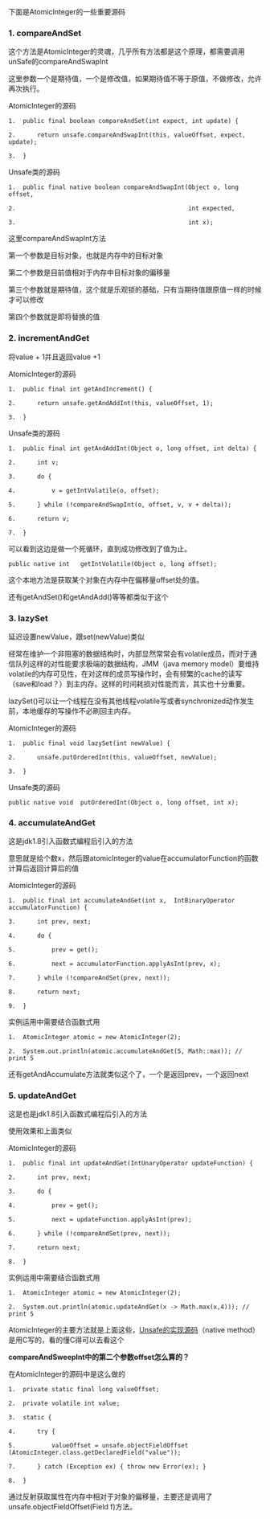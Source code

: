 下面是AtomicInteger的一些重要源码

### 1. compareAndSet

这个方法是AtomicInteger的灵魂，几乎所有方法都是这个原理，都需要调用unSafe的compareAndSwapInt

这里参数一个是期待值，一个是修改值，如果期待值不等于原值，不做修改，允许再次执行。



AtomicInteger的源码

```
1.  public final boolean compareAndSet(int expect, int update) {  

2.      return unsafe.compareAndSwapInt(this, valueOffset, expect, update);  

3.  }  
```



Unsafe类的源码

```
1.  public final native boolean compareAndSwapInt(Object o, long offset,  

2.                                                int expected,  

3.                                                int x); 
```

这里compareAndSwapInt方法

第一个参数是目标对象，也就是内存中的目标对象

第二个参数是目前值相对于内存中目标对象的偏移量

第三个参数就是期待值，这个就是乐观锁的基础，只有当期待值跟原值一样的时候才可以修改

第四个参数就是即将替换的值



### 2. incrementAndGet

将value + 1并且返回value +1

AtomicInteger的源码

```
1.  public final int getAndIncrement() {  

2.      return unsafe.getAndAddInt(this, valueOffset, 1);  

3.  }  
```



Unsafe类的源码

```
1.  public final int getAndAddInt(Object o, long offset, int delta) {  

2.      int v;  

3.      do {  

4.          v = getIntVolatile(o, offset);  

5.      } while (!compareAndSwapInt(o, offset, v, v + delta));  

6.      return v;  

7.  }  
```

可以看到这边是做一个死循环，直到成功修改到了值为止。



```
public native int   getIntVolatile(Object o, long offset); 
```

这个本地方法是获取某个对象在内存中在偏移量offset处的值。

还有getAndSet()和getAndAdd()等等都类似于这个



### 3. lazySet

延迟设置newValue，跟set(newValue)类似

经常在维护一个非阻塞的数据结构时，内部显然常常会有volatile成员，而对于通信队列这样的对性能要求极端的数据结构，JMM（java memory model）要维持volatile的内存可见性，在对这样的成员写操作时，会有频繁的cache的读写（save和load？）到主内存。这样的时间耗损对性能而言，其实也十分重要。

lazySet()可以让一个线程在没有其他线程volatile写或者synchronized动作发生前，本地缓存的写操作不必刷回主内存。



AtomicInteger的源码

```
1.  public final void lazySet(int newValue) {  

2.      unsafe.putOrderedInt(this, valueOffset, newValue);  

3.  } 
```



Unsafe类的源码

```
public native void  putOrderedInt(Object o, long offset, int x); 
```



### 4. accumulateAndGet

这是jdk1.8引入函数式编程后引入的方法

意思就是给个数x，然后跟atomicInteger的value在accumulatorFunction的函数计算后返回计算后的值



AtomicInteger的源码

```
1.  public final int accumulateAndGet(int x,  IntBinaryOperator accumulatorFunction) {  

3.      int prev, next;  

4.      do {  

5.          prev = get();  

6.          next = accumulatorFunction.applyAsInt(prev, x);  

7.      } while (!compareAndSet(prev, next));  

8.      return next;  

9.  } 
```



实例运用中需要结合函数式用

```
1.  AtomicInteger atomic = new AtomicInteger(2);  

2.  System.out.println(atomic.accumulateAndGet(5, Math::max)); // print 5  
```

还有getAndAccumulate方法就类似这个了，一个是返回prev，一个返回next



### 5. updateAndGet

这是也是jdk1.8引入函数式编程后引入的方法

使用效果和上面类似



AtomicInteger的源码

```
1.  public final int updateAndGet(IntUnaryOperator updateFunction) {  

2.      int prev, next;  

3.      do {  

4.          prev = get();  

5.          next = updateFunction.applyAsInt(prev);  

6.      } while (!compareAndSet(prev, next));  

7.      return next;  

8.  }  
```



实例运用中需要结合函数式用

```
1.  AtomicInteger atomic = new AtomicInteger(2);  

2.  System.out.println(atomic.updateAndGet(x -> Math.max(x,4))); // print 5  
```

AtomicInteger的主要方法就是上面这些，[Unsafe的实现源码](https://blog.csdn.net/qqqqq1993qqqqq/article/details/75211993)（native method）是用C写的，看的懂C得可以去看这个



**compareAndSweepInt中的第二个参数offset怎么算的？**

在AtomicInteger的源码中是这么做的

```
1.  private static final long valueOffset;  

2.  private volatile int value;  

3.  static {  

4.      try {  

5.          valueOffset = unsafe.objectFieldOffset (AtomicInteger.class.getDeclaredField("value"));  

7.      } catch (Exception ex) { throw new Error(ex); }  

8.  }
```

通过反射获取属性在内存中相对于对象的偏移量，主要还是调用了unsafe.objectFieldOffset(Field f)方法。